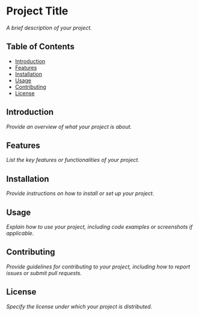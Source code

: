 # Project Title

_A brief description of your project._

## Table of Contents

- [Introduction](#introduction)
- [Features](#features)
- [Installation](#installation)
- [Usage](#usage)
- [Contributing](#contributing)
- [License](#license)

## Introduction

_Provide an overview of what your project is about._

## Features

_List the key features or functionalities of your project._

## Installation

_Provide instructions on how to install or set up your project._

## Usage

_Explain how to use your project, including code examples or screenshots if applicable._

## Contributing

_Provide guidelines for contributing to your project, including how to report issues or submit pull requests._

## License

_Specify the license under which your project is distributed._
